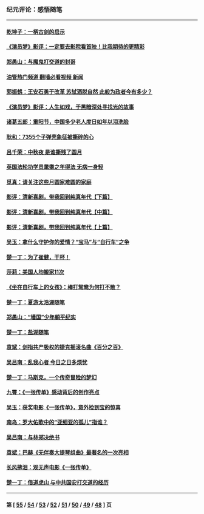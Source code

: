 ### 纪元评论：感悟随笔
---
#### [乾坤子：一柄古剑的启示](../../pages/nsc1035/n13841954.md?10150330) 
#### [《演员梦》影评：一定要去影院看首映！比我期待的更精彩](../../pages/nsc1035/n13840865.md?10150330) 
#### [郑愚山：与魔鬼打交道的封哥](../../pages/nsc1035/n13840314.md?10150330) 
#### [油管热门频道 翻墙必看视频 新闻](ok?10150330)
#### [郭振鹤：王安石勇于改革 苏轼洒脱自然 此般为政者今有多少？](../../pages/nsc1035/n13836901.md?10150330) 
#### [《演员梦》影评：人生如戏，于黑暗深处寻找光的故事](../../pages/nsc1035/n13832182.md?10150330) 
#### [诸葛五郎：重阳节，中国多少老人度日如年以泪洗脸](../../pages/nsc1035/n13831696.md?10150330) 
#### [耿和：7355个子弹壳象征被撕碎的心](../../pages/nsc1035/n13830612.md?10150330) 
#### [吕千荣：中秋夜 是谁撕残了圆月](../../pages/nsc1035/n13824365.md?10150330) 
#### [英国法轮功学员耄耋之年得法 无病一身轻](../../pages/nsc1035/n13821415.md?10150330) 
#### [觅真：请关注这些月圆家难圆的家庭](../../pages/nsc1035/n13817374.md?10150330) 
#### [影评：清新喜剧，带我回到纯真年代【下篇】](../../pages/nsc1035/n13806698.md?10150330) 
#### [影评：清新喜剧，带我回到纯真年代【中篇】](../../pages/nsc1035/n13806120.md?10150330) 
#### [影评：清新喜剧，带我回到纯真年代【上篇】](../../pages/nsc1035/n13805467.md?10150330) 
#### [吴玉：拿什么守护你的爱情？“宝马”与“自行车”之争](../../pages/nsc1035/n13804482.md?10150330) 
#### [楚一丁：为了崔健，干杯！](../../pages/nsc1035/n13802006.md?10150330) 
#### [莎莉：美国人均搬家11次](../../pages/nsc1035/n13801777.md?10150330) 
#### [《坐在自行车上的女孩》：棒打鸳鸯为何打不散？](../../pages/nsc1035/n13799272.md?10150330) 
#### [楚一丁：夏游太浩湖随笔](../../pages/nsc1035/n13796515.md?10150330) 
#### [郑愚山：“墙国”少年躺平纪实](../../pages/nsc1035/n13796701.md?10150330) 
#### [楚一丁：盐湖随笔](../../pages/nsc1035/n13796541.md?10150330) 
#### [袁斌：剑指共产极权的捷克摇滚名曲《百分之百》](../../pages/nsc1035/n13777612.md?10150330) 
#### [吴吕南：乱我心者 今日之日多烦忧](../../pages/nsc1035/n13777510.md?10150330) 
#### [楚一丁：马斯克，一个传奇冒险的梦幻](../../pages/nsc1035/n13777160.md?10150330) 
#### [九霄：《一张传单》感动背后的创作亮点](../../pages/nsc1035/n13773830.md?10150330) 
#### [吴玉：获奖电影《一张传单》，意外捡到宝的惊喜](../../pages/nsc1035/n13772014.md?10150330) 
#### [南岛：罗大佑歌中的“亚细亚的孤儿”指谁？](../../pages/nsc1035/n13765051.md?10150330) 
#### [吴吕南：与林郑决绝书](../../pages/nsc1035/n13764053.md?10150330) 
#### [袁斌：巴赫《无伴奏大提琴组曲》最著名的一次亮相](../../pages/nsc1035/n13762193.md?10150330) 
#### [长风拂泪：观无声电影《一张传单》](../../pages/nsc1035/n13759939.md?10150330) 
#### [楚一丁：借道虎山 与中共国安打交道的经历](../../pages/nsc1035/n13757589.md?10150330) 

---
#### 第 [ [55](./55.md?10150330) / [54](./54.md?10150330) / [53](./53.md?10150330) / [52](./52.md?10150330) / [51](./51.md?10150330) / [50](./50.md?10150330) / [49](./49.md?10150330) / [48](./48.md?10150330) ] 页
